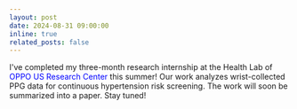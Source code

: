 ```yaml
---
layout: post
date: 2024-08-31 09:00:00
inline: true
related_posts: false
---
```

I've completed my three-month research internship at the Health Lab of <font color=BLUE> OPPO US Research Center </font> this summer! Our work analyzes wrist-collected PPG data for continuous hypertension risk screening. The work will soon be summarized into a paper. Stay tuned!

